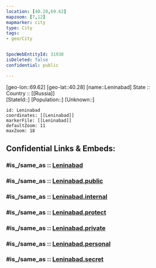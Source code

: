 ```yaml
---
location: [40.28,69.62] 
mapzoom: [7,12] 
mapmarker: city 
type: City
tags:
- geo/City


SpocWebEntityId: 31938
isDeleted: false
confidential: public

---
```

[geo-lon::69.62] 
[geo-lat::40.28] 
[name::Leninabad] 
State ::  
Country :: [[Russia]]  
[StateId::] 
[Population::] 
[Unknown::] 


```leaflet
id: Leninabad
coordinates: [[Leninabad]] 
markerFile: [[Leninabad]] 
defaultZoom: 11 
maxZoom: 18
```


## Confidential Links & Embeds: 

### #is_/same_as :: [Leninabad](/_Standards/Earth/Continent/Asia/Asia~Central/Tajikistan/Counties/Sughd/City/Leninabad.md) 

### #is_/same_as :: [Leninabad.public](/_public/Earth/Continent/Asia/Asia~Central/Tajikistan/Counties/Sughd/City/Leninabad.public.md) 

### #is_/same_as :: [Leninabad.internal](/_internal/Earth/Continent/Asia/Asia~Central/Tajikistan/Counties/Sughd/City/Leninabad.internal.md) 

### #is_/same_as :: [Leninabad.protect](/_protect/Earth/Continent/Asia/Asia~Central/Tajikistan/Counties/Sughd/City/Leninabad.protect.md) 

### #is_/same_as :: [Leninabad.private](/_private/Earth/Continent/Asia/Asia~Central/Tajikistan/Counties/Sughd/City/Leninabad.private.md) 

### #is_/same_as :: [Leninabad.personal](/_personal/Earth/Continent/Asia/Asia~Central/Tajikistan/Counties/Sughd/City/Leninabad.personal.md) 

### #is_/same_as :: [Leninabad.secret](/_secret/Earth/Continent/Asia/Asia~Central/Tajikistan/Counties/Sughd/City/Leninabad.secret.md)

